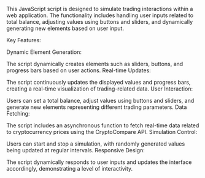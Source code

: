 This JavaScript script is designed to simulate trading interactions within a web application. The functionality includes handling user inputs related to total balance, adjusting values using buttons and sliders, and dynamically generating new elements based on user input.

Key Features:

Dynamic Element Generation:

The script dynamically creates elements such as sliders, buttons, and progress bars based on user actions.
Real-time Updates:

The script continuously updates the displayed values and progress bars, creating a real-time visualization of trading-related data.
User Interaction:

Users can set a total balance, adjust values using buttons and sliders, and generate new elements representing different trading parameters.
Data Fetching:

The script includes an asynchronous function to fetch real-time data related to cryptocurrency prices using the CryptoCompare API.
Simulation Control:

Users can start and stop a simulation, with randomly generated values being updated at regular intervals.
Responsive Design:

The script dynamically responds to user inputs and updates the interface accordingly, demonstrating a level of interactivity.
